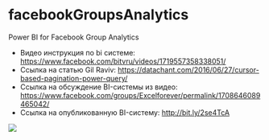 # facebookGroupsAnalytics
Power BI for Facebook Group Analytics

- Видео инструкция по bi системе: https://www.facebook.com/bitvru/videos/1719557358338051/  
- Ссылка на статью Gil Raviv: https://datachant.com/2016/06/27/cursor-based-pagination-power-query/
- Ссылка на обсуждение BI-системы из видео: https://www.facebook.com/groups/Excelforever/permalink/1708646089465042/
- Ссылка на опубликованную BI-систему: http://bit.ly/2se4TcA

[![](https://content.screencast.com/media/7aa2826b-cb5b-45cc-a304-476271e788f7_9d700cb2-87df-433c-8403-c813c6a51c87_static_0_0_2017-10-19_00-48-40.png)](https://app.powerbi.com/view?r=eyJrIjoiYjg3MGQ3OTktOWQxMy00NGE2LWI4MDYtNWMzNjA0MTU4MjgxIiwidCI6Ijg0MGM1ZDE3LTA2ZjUtNDVlMC1iOTYyLWNjOTE1Zjg1NWU4MyIsImMiOjl9)

